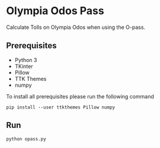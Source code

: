 # Olympia Odos Pass

Calculate Tolls on Olympia Odos when using the O-pass.

## Prerequisites

* Python 3
* TKinter
* Pillow
* TTK Themes
* numpy

To install all prerequisites please run the following command

```pip install --user ttkthemes Pillow numpy```

## Run

`python opass.py`
